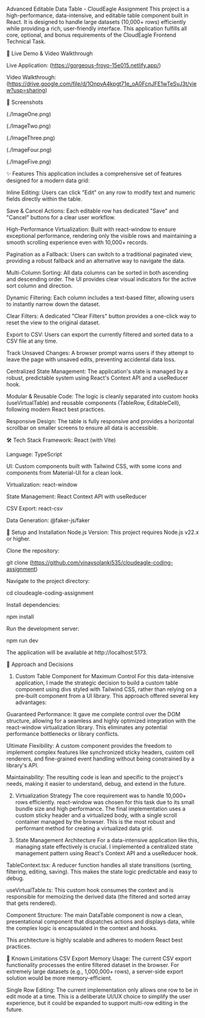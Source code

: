 Advanced Editable Data Table - CloudEagle Assignment
This project is a high-performance, data-intensive, and editable table component built in React. It is designed to handle large datasets (10,000+ rows) efficiently while providing a rich, user-friendly interface. This application fulfills all core, optional, and bonus requirements of the CloudEagle Frontend Technical Task.

🎥 Live Demo & Video Walkthrough

Live Application: (https://gorgeous-froyo-15e015.netlify.app/)

Video Walkthrough: (https://drive.google.com/file/d/1OnpvA4kpgt71e_oA0FcnJFE1wTeSvJ3t/view?usp=sharing)

📸 Screenshots

(./ImageOne.png)

(./ImageTwo.png)

(./ImageThree.png)

(./ImageFour.png)

(./ImageFive.png)

✨ Features
This application includes a comprehensive set of features designed for a modern data grid:

Inline Editing: Users can click "Edit" on any row to modify text and numeric fields directly within the table.

Save & Cancel Actions: Each editable row has dedicated "Save" and "Cancel" buttons for a clear user workflow.

High-Performance Virtualization: Built with react-window to ensure exceptional performance, rendering only the visible rows and maintaining a smooth scrolling experience even with 10,000+ records.

Pagination as a Fallback: Users can switch to a traditional paginated view, providing a robust fallback and an alternative way to navigate the data.

Multi-Column Sorting: All data columns can be sorted in both ascending and descending order. The UI provides clear visual indicators for the active sort column and direction.

Dynamic Filtering: Each column includes a text-based filter, allowing users to instantly narrow down the dataset.

Clear Filters: A dedicated "Clear Filters" button provides a one-click way to reset the view to the original dataset.

Export to CSV: Users can export the currently filtered and sorted data to a CSV file at any time.

Track Unsaved Changes: A browser prompt warns users if they attempt to leave the page with unsaved edits, preventing accidental data loss.

Centralized State Management: The application's state is managed by a robust, predictable system using React's Context API and a useReducer hook.

Modular & Reusable Code: The logic is cleanly separated into custom hooks (useVirtualTable) and reusable components (TableRow, EditableCell), following modern React best practices.

Responsive Design: The table is fully responsive and provides a horizontal scrollbar on smaller screens to ensure all data is accessible.

🛠️ Tech Stack
Framework: React (with Vite)

Language: TypeScript

UI: Custom components built with Tailwind CSS, with some icons and components from Material-UI for a clean look.

Virtualization: react-window

State Management: React Context API with useReducer

CSV Export: react-csv

Data Generation: @faker-js/faker

🚀 Setup and Installation
Node.js Version: This project requires Node.js v22.x or higher.

Clone the repository:

git clone (https://github.com/vinaysolanki535/cloudeagle-coding-assignment)

Navigate to the project directory:

cd cloudeagle-coding-assignment

Install dependencies:

npm install

Run the development server:

npm run dev

The application will be available at http://localhost:5173.

🧠 Approach and Decisions

1. Custom Table Component for Maximum Control
   For this data-intensive application, I made the strategic decision to build a custom table component using divs styled with Tailwind CSS, rather than relying on a pre-built component from a UI library. This approach offered several key advantages:

Guaranteed Performance: It gave me complete control over the DOM structure, allowing for a seamless and highly optimized integration with the react-window virtualization library. This eliminates any potential performance bottlenecks or library conflicts.

Ultimate Flexibility: A custom component provides the freedom to implement complex features like synchronized sticky headers, custom cell renderers, and fine-grained event handling without being constrained by a library's API.

Maintainability: The resulting code is lean and specific to the project's needs, making it easier to understand, debug, and extend in the future.

2. Virtualization Strategy
   The core requirement was to handle 10,000+ rows efficiently. react-window was chosen for this task due to its small bundle size and high performance. The final implementation uses a custom sticky header and a virtualized body, with a single scroll container managed by the browser. This is the most robust and performant method for creating a virtualized data grid.

3. State Management Architecture
   For a data-intensive application like this, managing state effectively is crucial. I implemented a centralized state management pattern using React's Context API and a useReducer hook.

TableContext.tsx: A reducer function handles all state transitions (sorting, filtering, editing, saving). This makes the state logic predictable and easy to debug.

useVirtualTable.ts: This custom hook consumes the context and is responsible for memoizing the derived data (the filtered and sorted array that gets rendered).

Component Structure: The main DataTable component is now a clean, presentational component that dispatches actions and displays data, while the complex logic is encapsulated in the context and hooks.

This architecture is highly scalable and adheres to modern React best practices.

🚧 Known Limitations
CSV Export Memory Usage: The current CSV export functionality processes the entire filtered dataset in the browser. For extremely large datasets (e.g., 1,000,000+ rows), a server-side export solution would be more memory-efficient.

Single Row Editing: The current implementation only allows one row to be in edit mode at a time. This is a deliberate UI/UX choice to simplify the user experience, but it could be expanded to support multi-row editing in the future.
